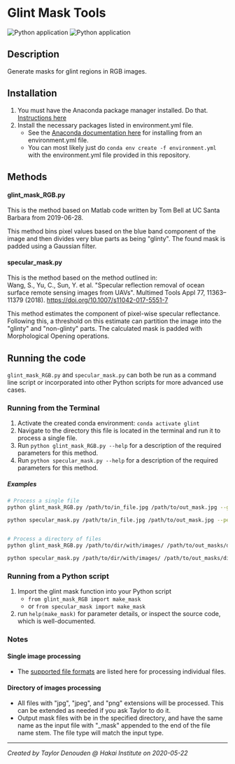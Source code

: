 # Glint Mask Tools
![Python application](https://github.com/HakaiInstitute/glint-mask-tools/workflows/Python%20application/badge.svg?branch=master&event=public)
![Python application](https://github.com/HakaiInstitute/glint-mask-tools/workflows/Python%20application/badge.svg?branch=master&event=status)


## Description 
Generate masks for glint regions in RGB images.

## Installation
1. You must have the Anaconda package manager installed. Do that. [Instructions here](https://docs.conda.io/projects/conda/en/latest/user-guide/install/index.html)
2. Install the necessary packages listed in environment.yml file. 
    - See the [Anaconda documentation here](https://docs.conda.io/projects/conda/en/latest/user-guide/tasks/manage-environments.html#create-env-from-file) for installing from an environment.yml file. 
    - You can most likely just do `conda env create -f environment.yml` with the environment.yml file provided in this repository.

## Methods
#### glint_mask_RGB.py
This is the method based on Matlab code written by Tom Bell at UC Santa Barbara from 2019-06-28.

This method bins pixel values based on the blue band component of the image and then divides very blue parts as being "glinty".
The found mask is padded using a Gaussian filter.

#### specular_mask.py
This is the method based on the method outlined in:\
Wang, S., Yu, C., Sun, Y. et al. "Specular reflection removal of ocean surface remote sensing images from UAVs". Multimed Tools Appl 77, 11363–11379 (2018). https://doi.org/10.1007/s11042-017-5551-7

This method estimates the component of pixel-wise specular reflectance. Following this, a threshold on this estimate can partition the image into the "glinty" and "non-glinty" parts.
The calculated mask is padded with Morphological Opening operations.

## Running the code
`glint_mask_RGB.py` and `specular_mask.py` can both be run as a command line script or incorporated into other Python scripts for more advanced use cases.

### Running from the Terminal
1. Activate the created conda environment: `conda activate glint`
2. Navigate to the directory this file is located in the terminal and run it to process a single file.
3. Run `python glint_mask_RGB.py --help` for a description of the required parameters for this method.
3. Run `python specular_mask.py --help` for a description of the required parameters for this method.

##### Examples
```bash
# Process a single file
python glint_mask_RGB.py /path/to/in_file.jpg /path/to/out_mask.jpg --glint_threshold 0.5

python specular_mask.py /path/to/in_file.jpg /path/to/out_mask.jpg --percent_diffuse 0.2 --mask_thresh 0.5


# Process a directory of files
python glint_mask_RGB.py /path/to/dir/with/images/ /path/to/out_masks/dir/ --glint_threshold 0.5

python specular_mask.py /path/to/dir/with/images/ /path/to/out_masks/dir/ --percent_diffuse 0.2 --mask_thresh 0.5
```

### Running from a Python script
1. Import the glint mask function into your Python script
    - `from glint_mask_RGB import make_mask`
    - or `from specular_mask import make_mask`
2. run `help(make_mask)` for parameter details, or inspect the source code, which is well-documented.
    
### Notes
#### Single image processing
- The [supported file formats](https://pillow.readthedocs.io/en/stable/handbook/image-file-formats.html) are listed here for processing individual files.

#### Directory of images processing
- All files with "jpg", "jpeg", and "png" extensions will be processed. This can be extended as needed if you ask Taylor to do it.
- Output mask files with be in the specified directory, and have the same name as the input file with "_mask" appended to the end of the file name stem. The file type will match the input type.


---
*Created by Taylor Denouden @ Hakai Institute on 2020-05-22*